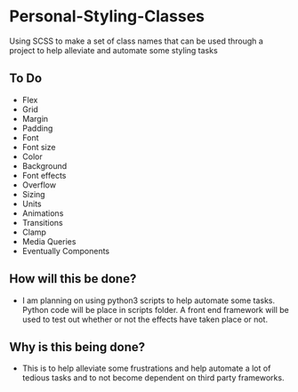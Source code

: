 # Personal-Styling-Classes

Using SCSS to make a set of class names that can be used through a project to help alleviate and automate some styling tasks

## To Do

- Flex
- Grid
- Margin
- Padding
- Font
- Font size
- Color
- Background
- Font effects
- Overflow
- Sizing
- Units
- Animations
- Transitions
- Clamp
- Media Queries
- Eventually Components

## How will this be done?

- I am planning on using python3 scripts to help automate some tasks. Python code will be place in scripts folder. A front end framework will be used to test out whether or not the effects have taken place or not.

## Why is this being done?

- This is to help alleviate some frustrations and help automate a lot of tedious tasks and to not become dependent on third party frameworks.


